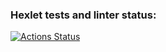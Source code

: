 ### Hexlet tests and linter status:
[![Actions Status](https://github.com/Beef37/frontend-project-44/actions/workflows/hexlet-check.yml/badge.svg)](https://github.com/Beef37/frontend-project-44/actions)